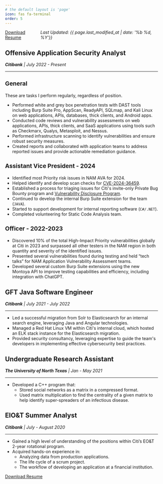 ```yaml
---
# the default layout is 'page'
icon: fas fa-terminal
order: 5
---
```


<style>
  h3 {
    font-size: 1.20rem;
  }
</style>


<div style="display: flex; justify-content: space-between;">
  <a href="/assets/files/AnthonyHanel_Resume.pdf">Download Resume</a>
  <i>Last Updated: {{ page.last_modified_at | date: '%b %d, %Y'}}</i>
</div>

## Offensive Application Security Analyst
_**Citibank** | July 2022 - Present_

-----------------------------------------

### General
These are tasks I perform regularly, regardless of position.

- Performed white and grey box penetration tests with DAST tools including Burp Suite Pro, AppScan, ReadyAPI, SQLmap, and Kali Linux on web applications, APIs, databases, thick clients, and Android apps.
- Conducted code reviews and vulnerability assessments on web applications, APIs, thick clients, and SaaS applications using tools such as Checkmarx, Qualys, Metasploit, and Nessus.
- Performed infrastructure scanning to identify vulnerabilities and ensure robust security measures.
- Created reports and collaborated with application teams to address reported issues and provide actionable remediation guidance.

### Assistant Vice President - 2024

- Identified most Priority risk issues in NAM AVA for 2024.
- Helped identify and develop scan checks for [CVE-2024-36459](https://www.cve.org/CVERecord?id=CVE-2024-36459).
- Established a process for triaging issues for Citi's invite-only Private Bug Bounty program and [Vulnerability Disclosure Program](https://bugcrowd.com/engagements/citi).
- Continued to develop the internal Burp Suite extension for the team (`JAVA`).
- Started to support development for internal reporting software (`C#/.NET`).
- Completed volunteering for Static Code Analysis team.

### Officer - 2022-2023

- Discovered 10% of the total High-Impact Priority vulnerabilities globally at Citi in 2023 and surpassed all other testers in the NAM region in both quantity and severity of the identified issues.
- Presented several vulnerabilities found during testing and held “tech talks” for NAM Application Vulnerability Assessment teams.
- Developed several custom Burp Suite extensions using the new Montoya API to improve testing capabilities and efficiency, including integration with ChatGPT.

## GFT Java Software Engineer
_**Citibank** | July 2021 - July 2022_

-----------------------------------------
- Led a successful migration from Solr to Elasticsearch for an internal search engine, leveraging Java and Angular technologies.
- Managed a Red Hat Linux VM within Citi's internal cloud, which hosted an ELK stack instance for the Elasticsearch migration.
- Provided security consultancy, leveraging expertise to guide the team's developers in implementing effective cybersecurity best practices.

## Undergraduate Research Assistant
_**The University of North Texas** | Jan - May 2021_

-----------------------------------------
- Developed a C++ program that:
  - Stored social networks as a matrix in a compressed format.
  - Used matrix multiplication to find the centrality of a given matrix to help identify super-spreaders of an infectious disease.

## EIO&T Summer Analyst
_**Citibank** | July - August 2020_

-----------------------------------------
- Gained a high level of understanding of the positions within Citi’s EO&T 2-year rotational program.
- Acquired hands-on experience in:
  - Analyzing data from production applications.
  - The life cycle of a scrum project.
  - The workflow of developing an application at a financial institution.

[Download Resume](/assets/files/AnthonyHanel_Resume.pdf)

